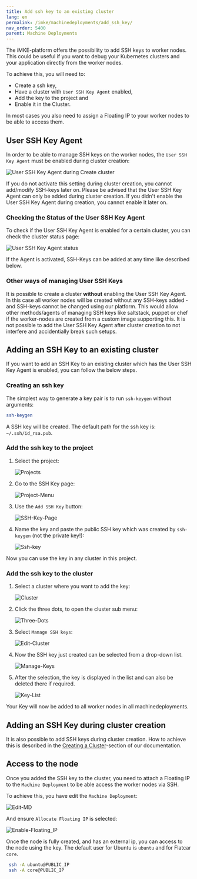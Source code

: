 ```yaml
---
title: Add ssh key to an existing cluster
lang: en
permalink: /imke/machinedeployments/add_ssh_key/
nav_order: 5400
parent: Machine Deployments
---
```


The iMKE-platform offers the possibility to add SSH keys to worker nodes.
This could be useful if you want to debug your Kubernetes clusters and your application directly from the worker nodes.

To achieve this, you will need to:

- Create a ssh key,
- Have a cluster with `User SSH Key Agent` enabled,
- Add the key to the project and
- Enable it in the Cluster.

In most cases you also need to assign a Floating IP to your worker nodes to be able to access them.

## User SSH Key Agent

In order to be able to manage SSH keys on the worker nodes, the `User SSH Key Agent` must be enabled during cluster creation:

![User SSH Key Agent during Create cluster](user-ssh-key-agent-create.png)

If you do not activate this setting during cluster creation, you cannot add/modify SSH-keys later on. Please be advised that the
User SSH Key Agent can only be added during cluster creation. If you didn't enable the User SSH Key Agent during creation, you cannot enable it later on.

### Checking the Status of the User SSH Key Agent

To check if the User SSH Key Agent is enabled for a certain cluster, you can check the cluster status page:

![User SSH Key Agent status](user-ssh-key-agent-status.png)

If the Agent is activated, SSH-Keys can be added at any time like described below.

### Other ways of managing User SSH Keys

It is possible to create a cluster **without** enabling the User SSH Key Agent. In this case all worker nodes will be created without any SSH-keys added - and SSH-keys cannot be changed using our platform. This would allow other methods/agents of managing SSH keys like saltstack, puppet or chef if the worker-nodes are created from a custom image supporting this. It is not possible to add the User SSH Key Agent
after cluster creation to not interfere and accidentially break such setups.

## Adding an SSH Key to an existing cluster

If you want to add an SSH Key to an existing cluster which has the User SSH Key Agent is enabled, you can follow the below steps.

### Creating an ssh key

The simplest way to generate a key pair is to run `ssh-keygen` without arguments:

```bash
ssh-keygen
```

A SSH key will be created. The default path for the ssh key is: `~/.ssh/id_rsa.pub`.

### Add the ssh key to the project

1. Select the project:

    ![Projects](projects.png)

2. Go to the SSH Key page:

    ![Project-Menu](project-menu.png)

3. Use the `Add SSH Key` button:

    ![SSH-Key-Page](ssh-key-page.png)

4. Name the key and paste the public SSH key which was created by `ssh-keygen` (not the private key!):

    ![Ssh-key](ssh-key.png)

Now you can use the key in any cluster in this project.

### Add the ssh key to the cluster

1. Select a cluster where you want to add the key:

    ![Cluster](clusters.png)

2. Click the three dots, to open the cluster sub menu:

    ![Three-Dots](three-dots.png)

3. Select `Manage SSH keys`:

    ![Edit-Cluster](manage-ssh-keys.png)

4. Now the SSH key just created can be selected from a drop-down list.

    ![Manage-Keys](manage-keys.png)

5. After the selection, the key is displayed in the list and can also be deleted there if required.

    ![Key-List](key-list.png)

Your Key will now be added to all worker nodes in all machinedeployments.

## Adding an SSH Key during cluster creation

It is also possible to add SSH keys during cluster creation. 
How to achieve this is described in the [Creating a Cluster](/imke/clusterlifecycle/creatingacluster/)-section of our documentation.

## Access to the node

Once you added the SSH key to the cluster, you need to attach a Floating IP to the `Machine Deployment` to be able access the worker nodes via SSH.

To achieve this, you have edit the `Machine Deployment`:

![Edit-MD](edit_machine_deployment.png)

And ensure `Allocate Floating IP` is selected:

![Enable-Floating_IP](enable-fip.png)

Once the node is fully created, and has an external ip, you can access to the node using the key.
The default user for Ubuntu is `ubuntu` and for Flatcar `core`.

```bash
 ssh -A ubuntu@PUBLIC_IP
 ssh -A core@PUBLIC_IP
```
